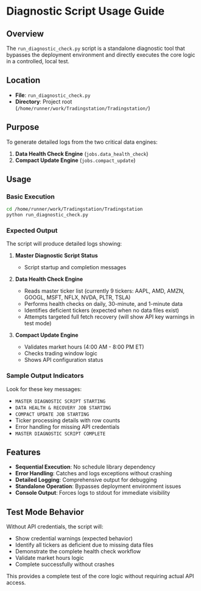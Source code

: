 # Diagnostic Script Usage Guide

## Overview
The `run_diagnostic_check.py` script is a standalone diagnostic tool that bypasses the deployment environment and directly executes the core logic in a controlled, local test.

## Location
- **File**: `run_diagnostic_check.py`
- **Directory**: Project root (`/home/runner/work/Tradingstation/Tradingstation/`)

## Purpose
To generate detailed logs from the two critical data engines:
1. **Data Health Check Engine** (`jobs.data_health_check`)
2. **Compact Update Engine** (`jobs.compact_update`)

## Usage

### Basic Execution
```bash
cd /home/runner/work/Tradingstation/Tradingstation
python run_diagnostic_check.py
```

### Expected Output
The script will produce detailed logs showing:

1. **Master Diagnostic Script Status**
   - Script startup and completion messages

2. **Data Health Check Engine**
   - Reads master ticker list (currently 9 tickers: AAPL, AMD, AMZN, GOOGL, MSFT, NFLX, NVDA, PLTR, TSLA)
   - Performs health checks on daily, 30-minute, and 1-minute data
   - Identifies deficient tickers (expected when no data files exist)
   - Attempts targeted full fetch recovery (will show API key warnings in test mode)

3. **Compact Update Engine**
   - Validates market hours (4:00 AM - 8:00 PM ET)
   - Checks trading window logic
   - Shows API configuration status

### Sample Output Indicators
Look for these key messages:
- `MASTER DIAGNOSTIC SCRIPT STARTING`
- `DATA HEALTH & RECOVERY JOB STARTING`
- `COMPACT UPDATE JOB STARTING`
- Ticker processing details with row counts
- Error handling for missing API credentials
- `MASTER DIAGNOSTIC SCRIPT COMPLETE`

## Features
- **Sequential Execution**: No schedule library dependency
- **Error Handling**: Catches and logs exceptions without crashing
- **Detailed Logging**: Comprehensive output for debugging
- **Standalone Operation**: Bypasses deployment environment issues
- **Console Output**: Forces logs to stdout for immediate visibility

## Test Mode Behavior
Without API credentials, the script will:
- Show credential warnings (expected behavior)
- Identify all tickers as deficient due to missing data files
- Demonstrate the complete health check workflow
- Validate market hours logic
- Complete successfully without crashes

This provides a complete test of the core logic without requiring actual API access.
